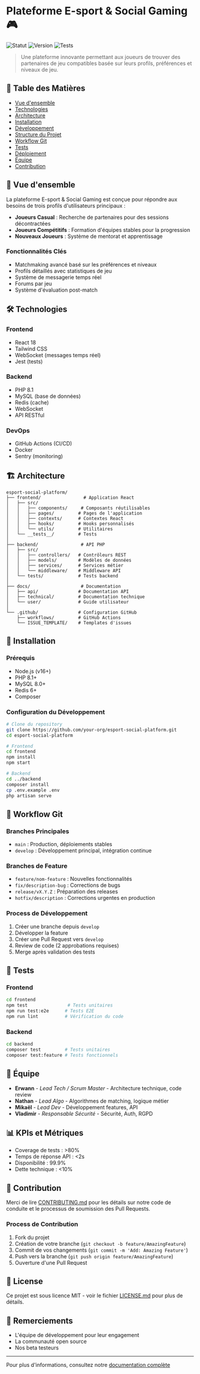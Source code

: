 # Plateforme E-sport & Social Gaming 🎮

![Statut](https://img.shields.io/badge/status-en%20développement-yellow)
![Version](https://img.shields.io/badge/version-1.0.0-blue)
![Tests](https://github.com/your-org/esport-social-platform/workflows/CI/badge.svg)

> Une plateforme innovante permettant aux joueurs de trouver des partenaires de jeu compatibles basée sur leurs profils, préférences et niveaux de jeu.

## 📑 Table des Matières

- [Vue d'ensemble](#vue-densemble)
- [Technologies](#technologies)
- [Architecture](#architecture)
- [Installation](#installation)
- [Développement](#développement)
- [Structure du Projet](#structure-du-projet)
- [Workflow Git](#workflow-git)
- [Tests](#tests)
- [Déploiement](#déploiement)
- [Équipe](#équipe)
- [Contribution](#contribution)

## 🎯 Vue d'ensemble

La plateforme E-sport & Social Gaming est conçue pour répondre aux besoins de trois profils d'utilisateurs principaux :

- **Joueurs Casual** : Recherche de partenaires pour des sessions décontractées
- **Joueurs Compétitifs** : Formation d'équipes stables pour la progression
- **Nouveaux Joueurs** : Système de mentorat et apprentissage

### Fonctionnalités Clés

- Matchmaking avancé basé sur les préférences et niveaux
- Profils détaillés avec statistiques de jeu
- Système de messagerie temps réel
- Forums par jeu
- Système d'évaluation post-match

## 🛠 Technologies

### Frontend
- React 18
- Tailwind CSS
- WebSocket (messages temps réel)
- Jest (tests)

### Backend
- PHP 8.1
- MySQL (base de données)
- Redis (cache)
- WebSocket
- API RESTful

### DevOps
- GitHub Actions (CI/CD)
- Docker
- Sentry (monitoring)

## 🏗 Architecture

```
esport-social-platform/
├── frontend/                # Application React
│   ├── src/
│   │   ├── components/     # Composants réutilisables
│   │   ├── pages/         # Pages de l'application
│   │   ├── contexts/      # Contextes React
│   │   ├── hooks/         # Hooks personnalisés
│   │   └── utils/         # Utilitaires
│   └── __tests__/         # Tests
│
├── backend/                # API PHP
│   ├── src/
│   │   ├── controllers/   # Contrôleurs REST
│   │   ├── models/        # Modèles de données
│   │   ├── services/      # Services métier
│   │   └── middleware/    # Middleware API
│   └── tests/             # Tests backend
│
├── docs/                   # Documentation
│   ├── api/               # Documentation API
│   ├── technical/         # Documentation technique
│   └── user/              # Guide utilisateur
│
└── .github/               # Configuration GitHub
    ├── workflows/         # GitHub Actions
    └── ISSUE_TEMPLATE/    # Templates d'issues
```

## 🚀 Installation

### Prérequis

- Node.js (v16+)
- PHP 8.1+
- MySQL 8.0+
- Redis 6+
- Composer

### Configuration du Développement

```bash
# Clone du repository
git clone https://github.com/your-org/esport-social-platform.git
cd esport-social-platform

# Frontend
cd frontend
npm install
npm start

# Backend
cd ../backend
composer install
cp .env.example .env
php artisan serve
```

## 🌿 Workflow Git

### Branches Principales

- `main` : Production, déploiements stables
- `develop` : Développement principal, intégration continue

### Branches de Feature

- `feature/nom-feature` : Nouvelles fonctionnalités
- `fix/description-bug` : Corrections de bugs
- `release/vX.Y.Z` : Préparation des releases
- `hotfix/description` : Corrections urgentes en production

### Process de Développement

1. Créer une branche depuis `develop`
2. Développer la feature
3. Créer une Pull Request vers `develop`
4. Review de code (2 approbations requises)
5. Merge après validation des tests

## 🧪 Tests

### Frontend

```bash
cd frontend
npm test               # Tests unitaires
npm run test:e2e      # Tests E2E
npm run lint          # Vérification du code
```

### Backend

```bash
cd backend
composer test         # Tests unitaires
composer test:feature # Tests fonctionnels
```

## 👥 Équipe

- **Erwann** - _Lead Tech / Scrum Master_ - Architecture technique, code review
- **Nathan** - _Lead Algo_ - Algorithmes de matching, logique métier
- **Mikaël** - _Lead Dev_ - Développement features, API
- **Vladimir** - _Responsable Sécurité_ - Sécurité, Auth, RGPD

## 📊 KPIs et Métriques

- Coverage de tests : >80%
- Temps de réponse API : <2s
- Disponibilité : 99.9%
- Dette technique : <10%

## 🤝 Contribution

Merci de lire [CONTRIBUTING.md](CONTRIBUTING.md) pour les détails sur notre code de conduite et le processus de soumission des Pull Requests.

### Process de Contribution

1. Fork du projet
2. Création de votre branche (`git checkout -b feature/AmazingFeature`)
3. Commit de vos changements (`git commit -m 'Add: Amazing Feature'`)
4. Push vers la branche (`git push origin feature/AmazingFeature`)
5. Ouverture d'une Pull Request

## 📝 License

Ce projet est sous licence MIT - voir le fichier [LICENSE.md](LICENSE.md) pour plus de détails.

## 🙏 Remerciements

- L'équipe de développement pour leur engagement
- La communauté open source
- Nos beta testeurs

---

Pour plus d'informations, consultez notre [documentation complète](docs/)
